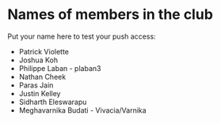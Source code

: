 Names of members in the club
===========================

Put your name here to test your push access:
- Patrick Violette
- Joshua Koh
- Philippe Laban - plaban3
- Nathan Cheek
- Paras Jain
- Justin Kelley
- Sidharth Eleswarapu
- Meghavarnika Budati - Vivacia/Varnika